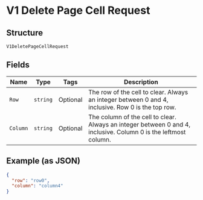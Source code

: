 
# V1 Delete Page Cell Request

## Structure

`V1DeletePageCellRequest`

## Fields

| Name | Type | Tags | Description |
|  --- | --- | --- | --- |
| `Row` | `string` | Optional | The row of the cell to clear. Always an integer between 0 and 4, inclusive. Row 0 is the top row. |
| `Column` | `string` | Optional | The column of the cell to clear. Always an integer between 0 and 4, inclusive. Column 0 is the leftmost column. |

## Example (as JSON)

```json
{
  "row": "row0",
  "column": "column4"
}
```

